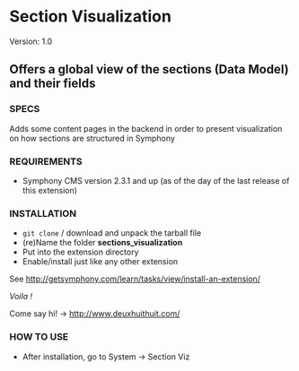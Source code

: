 # Section Visualization #

Version: 1.0

## Offers a global view of the sections (Data Model) and their fields ##

### SPECS ###

Adds some content pages in the backend in order to present visualization on how
sections are structured in Symphony

### REQUIREMENTS ###

- Symphony CMS version 2.3.1 and up (as of the day of the last release of this extension)

### INSTALLATION ###

- `git clone` / download and unpack the tarball file
- (re)Name the folder **sections_visualization**
- Put into the extension directory
- Enable/install just like any other extension

See <http://getsymphony.com/learn/tasks/view/install-an-extension/>

*Voila !*

Come say hi! -> <http://www.deuxhuithuit.com/>

### HOW TO USE ###

- After installation, go to System -> Section Viz

